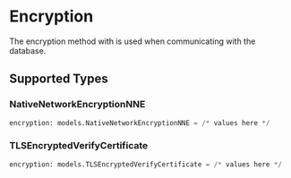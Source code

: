 # Encryption

The encryption method with is used when communicating with the database.


## Supported Types

### NativeNetworkEncryptionNNE

```python
encryption: models.NativeNetworkEncryptionNNE = /* values here */
```

### TLSEncryptedVerifyCertificate

```python
encryption: models.TLSEncryptedVerifyCertificate = /* values here */
```

